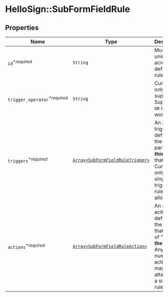 # HelloSign::SubFormFieldRule



## Properties

| Name | Type | Description | Notes |
| ---- | ---- | ----------- | ----- |
| `id`<sup>*_required_</sup> | ```String``` |  Must be unique across all defined rules.  |  |
| `trigger_operator`<sup>*_required_</sup> | ```String``` |  Currently only `AND` is supported. Support for `OR` is being worked on.  |  [default to 'AND'] |
| `triggers`<sup>*_required_</sup> | [```Array<SubFormFieldRuleTrigger>```](SubFormFieldRuleTrigger.md) |  An array of trigger definitions, the &quot;if this&quot; part of &quot;**if this**, then that&quot;. Currently only a single trigger per rule is allowed.  |  |
| `actions`<sup>*_required_</sup> | [```Array<SubFormFieldRuleAction>```](SubFormFieldRuleAction.md) |  An array of action definitions, the &quot;then that&quot; part of &quot;if this, **then that**&quot;. Any number of actions may be attached to a single rule.  |  |

